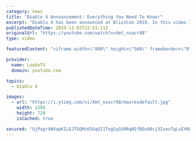 ```yaml
---
category: news
title: "Diablo 4 Announcement: Everything You Need To Know!"
excerpt: "Diablo 4 has been announced at BlizzCon 2019. In this video I go over everything you need to know about this upcoming Blizzard Entertainment game."
publishedDateTime: 2019-11-02T22:51:11Z
originalUrl: "https://youtube.com/watch?v=Xmt_nsacr98"
type: video

featuredContent: "<iframe width=\"800\" height=\"500\" frameborder=\"0\" src=\"https://www.youtube.com/embed/Xmt_nsacr98\" allow=\"accelerometer; autoplay; encrypted-media; gyroscope; picture-in-picture\" allowfullscreen></iframe>"

provider:
  name: LowkoTV
  domain: youtube.com

topics:
  - Diablo 4

images:
  - url: "https://i.ytimg.com/vi/Xmt_nsacr98/maxresdefault.jpg"
    width: 1280
    height: 720
    isCached: true

secured: "UjPagrXWVapKILEJTGQMcK5GqGI1Tog5yGV0RqN1fBOvO8cj3IxevTqLsEYKWPgvzCeWp0HYf5kfemJfJXQrtmSnha8A5fyp+V8WqJAcNzA+vjssUYfEv2YmkOt/DFNiVgAHQVdkYSyAePLvJ7zIO3HwkpMogCZOf3+L/hDULPZ3VkJ+9cIvXWtcNoTBSDsy+g4qr1ubOllWDdu9UMo1jjyp/XYeVJIqrebT6ny4wQzyHH9ZWiFr9bLwWgc+B7wpHO4Z5VTjJC/v99/pCy2ftvrg05U6tPtsJxVvGEAAj9ldalTKq4Ch6yQGSt0QDq86YK/n8rO5DCSKlT1w4A0Q9rACTO34T5fBl8kd9X/ejZ6vkS/eNu4i6Ay1185806LgoFfSnUMM/GJLCS9/a3VtM6ynmz48UbIv5gWx+R6bMJBAsA6OPmijT7ZsVvYeLINH;fet3jAcQx+UHF6ZTC2tLDA=="
---
```


